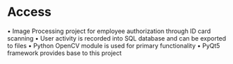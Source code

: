 # Access
• Image Processing project for employee authorization through ID card scanning
• User activity is recorded into SQL database and can be exported to files
• Python OpenCV module is used for primary functionality
• PyQt5 framework provides base to this project
